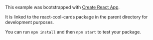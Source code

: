 This example was bootstrapped with [Create React App](https://github.com/facebook/create-react-app).

It is linked to the react-cool-cards package in the parent directory for development purposes.

You can run `npm install` and then `npm start` to test your package.
